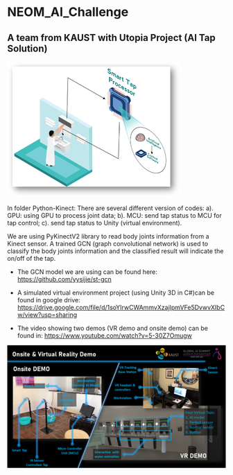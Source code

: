 # NEOM_AI_Challenge

## A team from KAUST with Utopia Project (AI Tap Solution)
<img src="image/illustration.png" width="400">

In folder Python-Kinect: There are several different version of codes: a). GPU: using GPU to process joint data; b). MCU: send tap status to MCU for tap control; c). send tap status to Unity (virtual environment).

We are using PyKinectV2 library to read body joints information from a Kinect sensor. A trained GCN (graph convolutional network) is used to classify the body joints information and the classified result will indicate the on/off of the tap.

* The GCN model we are using can be found here:
https://github.com/yysijie/st-gcn


* A simulated virtual environment project (using Unity 3D in C#)can be found in google drive: 
https://drive.google.com/file/d/1soYIrwCWAmmvXzajIpmVFe5DvwvXIbCw/view?usp=sharing


* The video showing two demos (VR demo and onsite demo) can be found in: 
https://www.youtube.com/watch?v=5-30Z7Omugw

<img src="image/Slide9.PNG" width="600">
